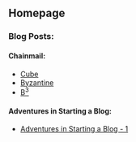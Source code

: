 ## Homepage

### Blog Posts:

#### Chainmail:

* [Cube](chainmail_posts/cube.md)
* [Byzantine](chainmail_posts/byzantine.md)
* [B<sup>3</sup>](chainmail_posts/b_3.md)


#### Adventures in Starting a Blog:

* [Adventures in Starting a Blog - 1](posts/adventures_in_starting_a_blog/post_1.md)